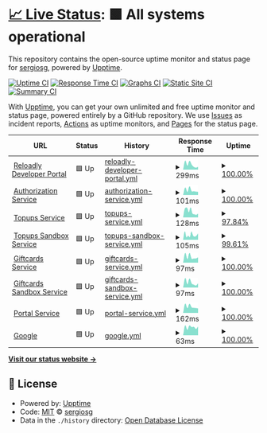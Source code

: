 # [📈 Live Status](https://sergiosg.github.io/poc-uptime): <!--live status--> **🟩 All systems operational**

This repository contains the open-source uptime monitor and status page for [sergiosg](https://sergiosg.github.io/poc-uptime), powered by [Upptime](https://github.com/upptime/upptime).

[![Uptime CI](https://github.com/sergiosg/poc-uptime/workflows/Uptime%20CI/badge.svg)](https://github.com/sergiosg/poc-uptime/actions?query=workflow%3A%22Uptime+CI%22)
[![Response Time CI](https://github.com/sergiosg/poc-uptime/workflows/Response%20Time%20CI/badge.svg)](https://github.com/sergiosg/poc-uptime/actions?query=workflow%3A%22Response+Time+CI%22)
[![Graphs CI](https://github.com/sergiosg/poc-uptime/workflows/Graphs%20CI/badge.svg)](https://github.com/sergiosg/poc-uptime/actions?query=workflow%3A%22Graphs+CI%22)
[![Static Site CI](https://github.com/sergiosg/poc-uptime/workflows/Static%20Site%20CI/badge.svg)](https://github.com/sergiosg/poc-uptime/actions?query=workflow%3A%22Static+Site+CI%22)
[![Summary CI](https://github.com/sergiosg/poc-uptime/workflows/Summary%20CI/badge.svg)](https://github.com/sergiosg/poc-uptime/actions?query=workflow%3A%22Summary+CI%22)

With [Upptime](https://upptime.js.org), you can get your own unlimited and free uptime monitor and status page, powered entirely by a GitHub repository. We use [Issues](https://github.com/sergiosg/poc-uptime/issues) as incident reports, [Actions](https://github.com/sergiosg/poc-uptime/actions) as uptime monitors, and [Pages](https://sergiosg.github.io/poc-uptime) for the status page.

<!--start: status pages-->
<!-- This summary is generated by Upptime (https://github.com/upptime/upptime) -->
<!-- Do not edit this manually, your changes will be overwritten -->
<!-- prettier-ignore -->
| URL | Status | History | Response Time | Uptime |
| --- | ------ | ------- | ------------- | ------ |
| <img alt="" src="https://favicons.githubusercontent.com/www.reloadly.com" height="13"> [Reloadly Developer Portal](https://www.reloadly.com) | 🟩 Up | [reloadly-developer-portal.yml](https://github.com/sergiosg/poc-uptime/commits/HEAD/history/reloadly-developer-portal.yml) | <details><summary><img alt="Response time graph" src="./graphs/reloadly-developer-portal/response-time-week.png" height="20"> 299ms</summary><br><a href="https://sergiosg.github.io/poc-uptime/history/reloadly-developer-portal"><img alt="Response time 352" src="https://img.shields.io/endpoint?url=https%3A%2F%2Fraw.githubusercontent.com%2Fsergiosg%2Fpoc-uptime%2FHEAD%2Fapi%2Freloadly-developer-portal%2Fresponse-time.json"></a><br><a href="https://sergiosg.github.io/poc-uptime/history/reloadly-developer-portal"><img alt="24-hour response time 370" src="https://img.shields.io/endpoint?url=https%3A%2F%2Fraw.githubusercontent.com%2Fsergiosg%2Fpoc-uptime%2FHEAD%2Fapi%2Freloadly-developer-portal%2Fresponse-time-day.json"></a><br><a href="https://sergiosg.github.io/poc-uptime/history/reloadly-developer-portal"><img alt="7-day response time 299" src="https://img.shields.io/endpoint?url=https%3A%2F%2Fraw.githubusercontent.com%2Fsergiosg%2Fpoc-uptime%2FHEAD%2Fapi%2Freloadly-developer-portal%2Fresponse-time-week.json"></a><br><a href="https://sergiosg.github.io/poc-uptime/history/reloadly-developer-portal"><img alt="30-day response time 365" src="https://img.shields.io/endpoint?url=https%3A%2F%2Fraw.githubusercontent.com%2Fsergiosg%2Fpoc-uptime%2FHEAD%2Fapi%2Freloadly-developer-portal%2Fresponse-time-month.json"></a><br><a href="https://sergiosg.github.io/poc-uptime/history/reloadly-developer-portal"><img alt="1-year response time 352" src="https://img.shields.io/endpoint?url=https%3A%2F%2Fraw.githubusercontent.com%2Fsergiosg%2Fpoc-uptime%2FHEAD%2Fapi%2Freloadly-developer-portal%2Fresponse-time-year.json"></a></details> | <details><summary><a href="https://sergiosg.github.io/poc-uptime/history/reloadly-developer-portal">100.00%</a></summary><a href="https://sergiosg.github.io/poc-uptime/history/reloadly-developer-portal"><img alt="All-time uptime 100.00%" src="https://img.shields.io/endpoint?url=https%3A%2F%2Fraw.githubusercontent.com%2Fsergiosg%2Fpoc-uptime%2FHEAD%2Fapi%2Freloadly-developer-portal%2Fuptime.json"></a><br><a href="https://sergiosg.github.io/poc-uptime/history/reloadly-developer-portal"><img alt="24-hour uptime 100.00%" src="https://img.shields.io/endpoint?url=https%3A%2F%2Fraw.githubusercontent.com%2Fsergiosg%2Fpoc-uptime%2FHEAD%2Fapi%2Freloadly-developer-portal%2Fuptime-day.json"></a><br><a href="https://sergiosg.github.io/poc-uptime/history/reloadly-developer-portal"><img alt="7-day uptime 100.00%" src="https://img.shields.io/endpoint?url=https%3A%2F%2Fraw.githubusercontent.com%2Fsergiosg%2Fpoc-uptime%2FHEAD%2Fapi%2Freloadly-developer-portal%2Fuptime-week.json"></a><br><a href="https://sergiosg.github.io/poc-uptime/history/reloadly-developer-portal"><img alt="30-day uptime 100.00%" src="https://img.shields.io/endpoint?url=https%3A%2F%2Fraw.githubusercontent.com%2Fsergiosg%2Fpoc-uptime%2FHEAD%2Fapi%2Freloadly-developer-portal%2Fuptime-month.json"></a><br><a href="https://sergiosg.github.io/poc-uptime/history/reloadly-developer-portal"><img alt="1-year uptime 100.00%" src="https://img.shields.io/endpoint?url=https%3A%2F%2Fraw.githubusercontent.com%2Fsergiosg%2Fpoc-uptime%2FHEAD%2Fapi%2Freloadly-developer-portal%2Fuptime-year.json"></a></details>
| <img alt="" src="https://favicons.githubusercontent.com/auth.reloadly.com" height="13"> [Authorization Service](https://auth.reloadly.com) | 🟩 Up | [authorization-service.yml](https://github.com/sergiosg/poc-uptime/commits/HEAD/history/authorization-service.yml) | <details><summary><img alt="Response time graph" src="./graphs/authorization-service/response-time-week.png" height="20"> 101ms</summary><br><a href="https://sergiosg.github.io/poc-uptime/history/authorization-service"><img alt="Response time 184" src="https://img.shields.io/endpoint?url=https%3A%2F%2Fraw.githubusercontent.com%2Fsergiosg%2Fpoc-uptime%2FHEAD%2Fapi%2Fauthorization-service%2Fresponse-time.json"></a><br><a href="https://sergiosg.github.io/poc-uptime/history/authorization-service"><img alt="24-hour response time 79" src="https://img.shields.io/endpoint?url=https%3A%2F%2Fraw.githubusercontent.com%2Fsergiosg%2Fpoc-uptime%2FHEAD%2Fapi%2Fauthorization-service%2Fresponse-time-day.json"></a><br><a href="https://sergiosg.github.io/poc-uptime/history/authorization-service"><img alt="7-day response time 101" src="https://img.shields.io/endpoint?url=https%3A%2F%2Fraw.githubusercontent.com%2Fsergiosg%2Fpoc-uptime%2FHEAD%2Fapi%2Fauthorization-service%2Fresponse-time-week.json"></a><br><a href="https://sergiosg.github.io/poc-uptime/history/authorization-service"><img alt="30-day response time 107" src="https://img.shields.io/endpoint?url=https%3A%2F%2Fraw.githubusercontent.com%2Fsergiosg%2Fpoc-uptime%2FHEAD%2Fapi%2Fauthorization-service%2Fresponse-time-month.json"></a><br><a href="https://sergiosg.github.io/poc-uptime/history/authorization-service"><img alt="1-year response time 184" src="https://img.shields.io/endpoint?url=https%3A%2F%2Fraw.githubusercontent.com%2Fsergiosg%2Fpoc-uptime%2FHEAD%2Fapi%2Fauthorization-service%2Fresponse-time-year.json"></a></details> | <details><summary><a href="https://sergiosg.github.io/poc-uptime/history/authorization-service">100.00%</a></summary><a href="https://sergiosg.github.io/poc-uptime/history/authorization-service"><img alt="All-time uptime 100.00%" src="https://img.shields.io/endpoint?url=https%3A%2F%2Fraw.githubusercontent.com%2Fsergiosg%2Fpoc-uptime%2FHEAD%2Fapi%2Fauthorization-service%2Fuptime.json"></a><br><a href="https://sergiosg.github.io/poc-uptime/history/authorization-service"><img alt="24-hour uptime 100.00%" src="https://img.shields.io/endpoint?url=https%3A%2F%2Fraw.githubusercontent.com%2Fsergiosg%2Fpoc-uptime%2FHEAD%2Fapi%2Fauthorization-service%2Fuptime-day.json"></a><br><a href="https://sergiosg.github.io/poc-uptime/history/authorization-service"><img alt="7-day uptime 100.00%" src="https://img.shields.io/endpoint?url=https%3A%2F%2Fraw.githubusercontent.com%2Fsergiosg%2Fpoc-uptime%2FHEAD%2Fapi%2Fauthorization-service%2Fuptime-week.json"></a><br><a href="https://sergiosg.github.io/poc-uptime/history/authorization-service"><img alt="30-day uptime 100.00%" src="https://img.shields.io/endpoint?url=https%3A%2F%2Fraw.githubusercontent.com%2Fsergiosg%2Fpoc-uptime%2FHEAD%2Fapi%2Fauthorization-service%2Fuptime-month.json"></a><br><a href="https://sergiosg.github.io/poc-uptime/history/authorization-service"><img alt="1-year uptime 100.00%" src="https://img.shields.io/endpoint?url=https%3A%2F%2Fraw.githubusercontent.com%2Fsergiosg%2Fpoc-uptime%2FHEAD%2Fapi%2Fauthorization-service%2Fuptime-year.json"></a></details>
| <img alt="" src="https://favicons.githubusercontent.com/topups.reloadly.com" height="13"> [Topups Service](https://topups.reloadly.com) | 🟩 Up | [topups-service.yml](https://github.com/sergiosg/poc-uptime/commits/HEAD/history/topups-service.yml) | <details><summary><img alt="Response time graph" src="./graphs/topups-service/response-time-week.png" height="20"> 128ms</summary><br><a href="https://sergiosg.github.io/poc-uptime/history/topups-service"><img alt="Response time 204" src="https://img.shields.io/endpoint?url=https%3A%2F%2Fraw.githubusercontent.com%2Fsergiosg%2Fpoc-uptime%2FHEAD%2Fapi%2Ftopups-service%2Fresponse-time.json"></a><br><a href="https://sergiosg.github.io/poc-uptime/history/topups-service"><img alt="24-hour response time 88" src="https://img.shields.io/endpoint?url=https%3A%2F%2Fraw.githubusercontent.com%2Fsergiosg%2Fpoc-uptime%2FHEAD%2Fapi%2Ftopups-service%2Fresponse-time-day.json"></a><br><a href="https://sergiosg.github.io/poc-uptime/history/topups-service"><img alt="7-day response time 128" src="https://img.shields.io/endpoint?url=https%3A%2F%2Fraw.githubusercontent.com%2Fsergiosg%2Fpoc-uptime%2FHEAD%2Fapi%2Ftopups-service%2Fresponse-time-week.json"></a><br><a href="https://sergiosg.github.io/poc-uptime/history/topups-service"><img alt="30-day response time 132" src="https://img.shields.io/endpoint?url=https%3A%2F%2Fraw.githubusercontent.com%2Fsergiosg%2Fpoc-uptime%2FHEAD%2Fapi%2Ftopups-service%2Fresponse-time-month.json"></a><br><a href="https://sergiosg.github.io/poc-uptime/history/topups-service"><img alt="1-year response time 204" src="https://img.shields.io/endpoint?url=https%3A%2F%2Fraw.githubusercontent.com%2Fsergiosg%2Fpoc-uptime%2FHEAD%2Fapi%2Ftopups-service%2Fresponse-time-year.json"></a></details> | <details><summary><a href="https://sergiosg.github.io/poc-uptime/history/topups-service">97.84%</a></summary><a href="https://sergiosg.github.io/poc-uptime/history/topups-service"><img alt="All-time uptime 99.79%" src="https://img.shields.io/endpoint?url=https%3A%2F%2Fraw.githubusercontent.com%2Fsergiosg%2Fpoc-uptime%2FHEAD%2Fapi%2Ftopups-service%2Fuptime.json"></a><br><a href="https://sergiosg.github.io/poc-uptime/history/topups-service"><img alt="24-hour uptime 100.00%" src="https://img.shields.io/endpoint?url=https%3A%2F%2Fraw.githubusercontent.com%2Fsergiosg%2Fpoc-uptime%2FHEAD%2Fapi%2Ftopups-service%2Fuptime-day.json"></a><br><a href="https://sergiosg.github.io/poc-uptime/history/topups-service"><img alt="7-day uptime 97.84%" src="https://img.shields.io/endpoint?url=https%3A%2F%2Fraw.githubusercontent.com%2Fsergiosg%2Fpoc-uptime%2FHEAD%2Fapi%2Ftopups-service%2Fuptime-week.json"></a><br><a href="https://sergiosg.github.io/poc-uptime/history/topups-service"><img alt="30-day uptime 99.50%" src="https://img.shields.io/endpoint?url=https%3A%2F%2Fraw.githubusercontent.com%2Fsergiosg%2Fpoc-uptime%2FHEAD%2Fapi%2Ftopups-service%2Fuptime-month.json"></a><br><a href="https://sergiosg.github.io/poc-uptime/history/topups-service"><img alt="1-year uptime 99.79%" src="https://img.shields.io/endpoint?url=https%3A%2F%2Fraw.githubusercontent.com%2Fsergiosg%2Fpoc-uptime%2FHEAD%2Fapi%2Ftopups-service%2Fuptime-year.json"></a></details>
| <img alt="" src="https://favicons.githubusercontent.com/topups-sandbox.reloadly.com" height="13"> [Topups Sandbox Service](https://topups-sandbox.reloadly.com) | 🟩 Up | [topups-sandbox-service.yml](https://github.com/sergiosg/poc-uptime/commits/HEAD/history/topups-sandbox-service.yml) | <details><summary><img alt="Response time graph" src="./graphs/topups-sandbox-service/response-time-week.png" height="20"> 105ms</summary><br><a href="https://sergiosg.github.io/poc-uptime/history/topups-sandbox-service"><img alt="Response time 195" src="https://img.shields.io/endpoint?url=https%3A%2F%2Fraw.githubusercontent.com%2Fsergiosg%2Fpoc-uptime%2FHEAD%2Fapi%2Ftopups-sandbox-service%2Fresponse-time.json"></a><br><a href="https://sergiosg.github.io/poc-uptime/history/topups-sandbox-service"><img alt="24-hour response time 93" src="https://img.shields.io/endpoint?url=https%3A%2F%2Fraw.githubusercontent.com%2Fsergiosg%2Fpoc-uptime%2FHEAD%2Fapi%2Ftopups-sandbox-service%2Fresponse-time-day.json"></a><br><a href="https://sergiosg.github.io/poc-uptime/history/topups-sandbox-service"><img alt="7-day response time 105" src="https://img.shields.io/endpoint?url=https%3A%2F%2Fraw.githubusercontent.com%2Fsergiosg%2Fpoc-uptime%2FHEAD%2Fapi%2Ftopups-sandbox-service%2Fresponse-time-week.json"></a><br><a href="https://sergiosg.github.io/poc-uptime/history/topups-sandbox-service"><img alt="30-day response time 131" src="https://img.shields.io/endpoint?url=https%3A%2F%2Fraw.githubusercontent.com%2Fsergiosg%2Fpoc-uptime%2FHEAD%2Fapi%2Ftopups-sandbox-service%2Fresponse-time-month.json"></a><br><a href="https://sergiosg.github.io/poc-uptime/history/topups-sandbox-service"><img alt="1-year response time 195" src="https://img.shields.io/endpoint?url=https%3A%2F%2Fraw.githubusercontent.com%2Fsergiosg%2Fpoc-uptime%2FHEAD%2Fapi%2Ftopups-sandbox-service%2Fresponse-time-year.json"></a></details> | <details><summary><a href="https://sergiosg.github.io/poc-uptime/history/topups-sandbox-service">99.61%</a></summary><a href="https://sergiosg.github.io/poc-uptime/history/topups-sandbox-service"><img alt="All-time uptime 99.86%" src="https://img.shields.io/endpoint?url=https%3A%2F%2Fraw.githubusercontent.com%2Fsergiosg%2Fpoc-uptime%2FHEAD%2Fapi%2Ftopups-sandbox-service%2Fuptime.json"></a><br><a href="https://sergiosg.github.io/poc-uptime/history/topups-sandbox-service"><img alt="24-hour uptime 100.00%" src="https://img.shields.io/endpoint?url=https%3A%2F%2Fraw.githubusercontent.com%2Fsergiosg%2Fpoc-uptime%2FHEAD%2Fapi%2Ftopups-sandbox-service%2Fuptime-day.json"></a><br><a href="https://sergiosg.github.io/poc-uptime/history/topups-sandbox-service"><img alt="7-day uptime 99.61%" src="https://img.shields.io/endpoint?url=https%3A%2F%2Fraw.githubusercontent.com%2Fsergiosg%2Fpoc-uptime%2FHEAD%2Fapi%2Ftopups-sandbox-service%2Fuptime-week.json"></a><br><a href="https://sergiosg.github.io/poc-uptime/history/topups-sandbox-service"><img alt="30-day uptime 99.67%" src="https://img.shields.io/endpoint?url=https%3A%2F%2Fraw.githubusercontent.com%2Fsergiosg%2Fpoc-uptime%2FHEAD%2Fapi%2Ftopups-sandbox-service%2Fuptime-month.json"></a><br><a href="https://sergiosg.github.io/poc-uptime/history/topups-sandbox-service"><img alt="1-year uptime 99.86%" src="https://img.shields.io/endpoint?url=https%3A%2F%2Fraw.githubusercontent.com%2Fsergiosg%2Fpoc-uptime%2FHEAD%2Fapi%2Ftopups-sandbox-service%2Fuptime-year.json"></a></details>
| <img alt="" src="https://favicons.githubusercontent.com/giftcards.reloadly.com" height="13"> [Giftcards Service](https://giftcards.reloadly.com) | 🟩 Up | [giftcards-service.yml](https://github.com/sergiosg/poc-uptime/commits/HEAD/history/giftcards-service.yml) | <details><summary><img alt="Response time graph" src="./graphs/giftcards-service/response-time-week.png" height="20"> 97ms</summary><br><a href="https://sergiosg.github.io/poc-uptime/history/giftcards-service"><img alt="Response time 172" src="https://img.shields.io/endpoint?url=https%3A%2F%2Fraw.githubusercontent.com%2Fsergiosg%2Fpoc-uptime%2FHEAD%2Fapi%2Fgiftcards-service%2Fresponse-time.json"></a><br><a href="https://sergiosg.github.io/poc-uptime/history/giftcards-service"><img alt="24-hour response time 75" src="https://img.shields.io/endpoint?url=https%3A%2F%2Fraw.githubusercontent.com%2Fsergiosg%2Fpoc-uptime%2FHEAD%2Fapi%2Fgiftcards-service%2Fresponse-time-day.json"></a><br><a href="https://sergiosg.github.io/poc-uptime/history/giftcards-service"><img alt="7-day response time 97" src="https://img.shields.io/endpoint?url=https%3A%2F%2Fraw.githubusercontent.com%2Fsergiosg%2Fpoc-uptime%2FHEAD%2Fapi%2Fgiftcards-service%2Fresponse-time-week.json"></a><br><a href="https://sergiosg.github.io/poc-uptime/history/giftcards-service"><img alt="30-day response time 106" src="https://img.shields.io/endpoint?url=https%3A%2F%2Fraw.githubusercontent.com%2Fsergiosg%2Fpoc-uptime%2FHEAD%2Fapi%2Fgiftcards-service%2Fresponse-time-month.json"></a><br><a href="https://sergiosg.github.io/poc-uptime/history/giftcards-service"><img alt="1-year response time 172" src="https://img.shields.io/endpoint?url=https%3A%2F%2Fraw.githubusercontent.com%2Fsergiosg%2Fpoc-uptime%2FHEAD%2Fapi%2Fgiftcards-service%2Fresponse-time-year.json"></a></details> | <details><summary><a href="https://sergiosg.github.io/poc-uptime/history/giftcards-service">100.00%</a></summary><a href="https://sergiosg.github.io/poc-uptime/history/giftcards-service"><img alt="All-time uptime 99.98%" src="https://img.shields.io/endpoint?url=https%3A%2F%2Fraw.githubusercontent.com%2Fsergiosg%2Fpoc-uptime%2FHEAD%2Fapi%2Fgiftcards-service%2Fuptime.json"></a><br><a href="https://sergiosg.github.io/poc-uptime/history/giftcards-service"><img alt="24-hour uptime 100.00%" src="https://img.shields.io/endpoint?url=https%3A%2F%2Fraw.githubusercontent.com%2Fsergiosg%2Fpoc-uptime%2FHEAD%2Fapi%2Fgiftcards-service%2Fuptime-day.json"></a><br><a href="https://sergiosg.github.io/poc-uptime/history/giftcards-service"><img alt="7-day uptime 100.00%" src="https://img.shields.io/endpoint?url=https%3A%2F%2Fraw.githubusercontent.com%2Fsergiosg%2Fpoc-uptime%2FHEAD%2Fapi%2Fgiftcards-service%2Fuptime-week.json"></a><br><a href="https://sergiosg.github.io/poc-uptime/history/giftcards-service"><img alt="30-day uptime 100.00%" src="https://img.shields.io/endpoint?url=https%3A%2F%2Fraw.githubusercontent.com%2Fsergiosg%2Fpoc-uptime%2FHEAD%2Fapi%2Fgiftcards-service%2Fuptime-month.json"></a><br><a href="https://sergiosg.github.io/poc-uptime/history/giftcards-service"><img alt="1-year uptime 99.98%" src="https://img.shields.io/endpoint?url=https%3A%2F%2Fraw.githubusercontent.com%2Fsergiosg%2Fpoc-uptime%2FHEAD%2Fapi%2Fgiftcards-service%2Fuptime-year.json"></a></details>
| <img alt="" src="https://favicons.githubusercontent.com/giftcards-sandbox.reloadly.com" height="13"> [Giftcards Sandbox Service](https://giftcards-sandbox.reloadly.com) | 🟩 Up | [giftcards-sandbox-service.yml](https://github.com/sergiosg/poc-uptime/commits/HEAD/history/giftcards-sandbox-service.yml) | <details><summary><img alt="Response time graph" src="./graphs/giftcards-sandbox-service/response-time-week.png" height="20"> 97ms</summary><br><a href="https://sergiosg.github.io/poc-uptime/history/giftcards-sandbox-service"><img alt="Response time 165" src="https://img.shields.io/endpoint?url=https%3A%2F%2Fraw.githubusercontent.com%2Fsergiosg%2Fpoc-uptime%2FHEAD%2Fapi%2Fgiftcards-sandbox-service%2Fresponse-time.json"></a><br><a href="https://sergiosg.github.io/poc-uptime/history/giftcards-sandbox-service"><img alt="24-hour response time 66" src="https://img.shields.io/endpoint?url=https%3A%2F%2Fraw.githubusercontent.com%2Fsergiosg%2Fpoc-uptime%2FHEAD%2Fapi%2Fgiftcards-sandbox-service%2Fresponse-time-day.json"></a><br><a href="https://sergiosg.github.io/poc-uptime/history/giftcards-sandbox-service"><img alt="7-day response time 97" src="https://img.shields.io/endpoint?url=https%3A%2F%2Fraw.githubusercontent.com%2Fsergiosg%2Fpoc-uptime%2FHEAD%2Fapi%2Fgiftcards-sandbox-service%2Fresponse-time-week.json"></a><br><a href="https://sergiosg.github.io/poc-uptime/history/giftcards-sandbox-service"><img alt="30-day response time 110" src="https://img.shields.io/endpoint?url=https%3A%2F%2Fraw.githubusercontent.com%2Fsergiosg%2Fpoc-uptime%2FHEAD%2Fapi%2Fgiftcards-sandbox-service%2Fresponse-time-month.json"></a><br><a href="https://sergiosg.github.io/poc-uptime/history/giftcards-sandbox-service"><img alt="1-year response time 165" src="https://img.shields.io/endpoint?url=https%3A%2F%2Fraw.githubusercontent.com%2Fsergiosg%2Fpoc-uptime%2FHEAD%2Fapi%2Fgiftcards-sandbox-service%2Fresponse-time-year.json"></a></details> | <details><summary><a href="https://sergiosg.github.io/poc-uptime/history/giftcards-sandbox-service">100.00%</a></summary><a href="https://sergiosg.github.io/poc-uptime/history/giftcards-sandbox-service"><img alt="All-time uptime 99.98%" src="https://img.shields.io/endpoint?url=https%3A%2F%2Fraw.githubusercontent.com%2Fsergiosg%2Fpoc-uptime%2FHEAD%2Fapi%2Fgiftcards-sandbox-service%2Fuptime.json"></a><br><a href="https://sergiosg.github.io/poc-uptime/history/giftcards-sandbox-service"><img alt="24-hour uptime 100.00%" src="https://img.shields.io/endpoint?url=https%3A%2F%2Fraw.githubusercontent.com%2Fsergiosg%2Fpoc-uptime%2FHEAD%2Fapi%2Fgiftcards-sandbox-service%2Fuptime-day.json"></a><br><a href="https://sergiosg.github.io/poc-uptime/history/giftcards-sandbox-service"><img alt="7-day uptime 100.00%" src="https://img.shields.io/endpoint?url=https%3A%2F%2Fraw.githubusercontent.com%2Fsergiosg%2Fpoc-uptime%2FHEAD%2Fapi%2Fgiftcards-sandbox-service%2Fuptime-week.json"></a><br><a href="https://sergiosg.github.io/poc-uptime/history/giftcards-sandbox-service"><img alt="30-day uptime 100.00%" src="https://img.shields.io/endpoint?url=https%3A%2F%2Fraw.githubusercontent.com%2Fsergiosg%2Fpoc-uptime%2FHEAD%2Fapi%2Fgiftcards-sandbox-service%2Fuptime-month.json"></a><br><a href="https://sergiosg.github.io/poc-uptime/history/giftcards-sandbox-service"><img alt="1-year uptime 99.98%" src="https://img.shields.io/endpoint?url=https%3A%2F%2Fraw.githubusercontent.com%2Fsergiosg%2Fpoc-uptime%2FHEAD%2Fapi%2Fgiftcards-sandbox-service%2Fuptime-year.json"></a></details>
| <img alt="" src="https://favicons.githubusercontent.com/portal2.reloadly.com" height="13"> [Portal Service](https://portal2.reloadly.com) | 🟩 Up | [portal-service.yml](https://github.com/sergiosg/poc-uptime/commits/HEAD/history/portal-service.yml) | <details><summary><img alt="Response time graph" src="./graphs/portal-service/response-time-week.png" height="20"> 162ms</summary><br><a href="https://sergiosg.github.io/poc-uptime/history/portal-service"><img alt="Response time 257" src="https://img.shields.io/endpoint?url=https%3A%2F%2Fraw.githubusercontent.com%2Fsergiosg%2Fpoc-uptime%2FHEAD%2Fapi%2Fportal-service%2Fresponse-time.json"></a><br><a href="https://sergiosg.github.io/poc-uptime/history/portal-service"><img alt="24-hour response time 135" src="https://img.shields.io/endpoint?url=https%3A%2F%2Fraw.githubusercontent.com%2Fsergiosg%2Fpoc-uptime%2FHEAD%2Fapi%2Fportal-service%2Fresponse-time-day.json"></a><br><a href="https://sergiosg.github.io/poc-uptime/history/portal-service"><img alt="7-day response time 162" src="https://img.shields.io/endpoint?url=https%3A%2F%2Fraw.githubusercontent.com%2Fsergiosg%2Fpoc-uptime%2FHEAD%2Fapi%2Fportal-service%2Fresponse-time-week.json"></a><br><a href="https://sergiosg.github.io/poc-uptime/history/portal-service"><img alt="30-day response time 175" src="https://img.shields.io/endpoint?url=https%3A%2F%2Fraw.githubusercontent.com%2Fsergiosg%2Fpoc-uptime%2FHEAD%2Fapi%2Fportal-service%2Fresponse-time-month.json"></a><br><a href="https://sergiosg.github.io/poc-uptime/history/portal-service"><img alt="1-year response time 257" src="https://img.shields.io/endpoint?url=https%3A%2F%2Fraw.githubusercontent.com%2Fsergiosg%2Fpoc-uptime%2FHEAD%2Fapi%2Fportal-service%2Fresponse-time-year.json"></a></details> | <details><summary><a href="https://sergiosg.github.io/poc-uptime/history/portal-service">100.00%</a></summary><a href="https://sergiosg.github.io/poc-uptime/history/portal-service"><img alt="All-time uptime 100.00%" src="https://img.shields.io/endpoint?url=https%3A%2F%2Fraw.githubusercontent.com%2Fsergiosg%2Fpoc-uptime%2FHEAD%2Fapi%2Fportal-service%2Fuptime.json"></a><br><a href="https://sergiosg.github.io/poc-uptime/history/portal-service"><img alt="24-hour uptime 100.00%" src="https://img.shields.io/endpoint?url=https%3A%2F%2Fraw.githubusercontent.com%2Fsergiosg%2Fpoc-uptime%2FHEAD%2Fapi%2Fportal-service%2Fuptime-day.json"></a><br><a href="https://sergiosg.github.io/poc-uptime/history/portal-service"><img alt="7-day uptime 100.00%" src="https://img.shields.io/endpoint?url=https%3A%2F%2Fraw.githubusercontent.com%2Fsergiosg%2Fpoc-uptime%2FHEAD%2Fapi%2Fportal-service%2Fuptime-week.json"></a><br><a href="https://sergiosg.github.io/poc-uptime/history/portal-service"><img alt="30-day uptime 100.00%" src="https://img.shields.io/endpoint?url=https%3A%2F%2Fraw.githubusercontent.com%2Fsergiosg%2Fpoc-uptime%2FHEAD%2Fapi%2Fportal-service%2Fuptime-month.json"></a><br><a href="https://sergiosg.github.io/poc-uptime/history/portal-service"><img alt="1-year uptime 100.00%" src="https://img.shields.io/endpoint?url=https%3A%2F%2Fraw.githubusercontent.com%2Fsergiosg%2Fpoc-uptime%2FHEAD%2Fapi%2Fportal-service%2Fuptime-year.json"></a></details>
| <img alt="" src="https://favicons.githubusercontent.com/www.google.com" height="13"> [Google](https://www.google.com) | 🟩 Up | [google.yml](https://github.com/sergiosg/poc-uptime/commits/HEAD/history/google.yml) | <details><summary><img alt="Response time graph" src="./graphs/google/response-time-week.png" height="20"> 63ms</summary><br><a href="https://sergiosg.github.io/poc-uptime/history/google"><img alt="Response time 74" src="https://img.shields.io/endpoint?url=https%3A%2F%2Fraw.githubusercontent.com%2Fsergiosg%2Fpoc-uptime%2FHEAD%2Fapi%2Fgoogle%2Fresponse-time.json"></a><br><a href="https://sergiosg.github.io/poc-uptime/history/google"><img alt="24-hour response time 68" src="https://img.shields.io/endpoint?url=https%3A%2F%2Fraw.githubusercontent.com%2Fsergiosg%2Fpoc-uptime%2FHEAD%2Fapi%2Fgoogle%2Fresponse-time-day.json"></a><br><a href="https://sergiosg.github.io/poc-uptime/history/google"><img alt="7-day response time 63" src="https://img.shields.io/endpoint?url=https%3A%2F%2Fraw.githubusercontent.com%2Fsergiosg%2Fpoc-uptime%2FHEAD%2Fapi%2Fgoogle%2Fresponse-time-week.json"></a><br><a href="https://sergiosg.github.io/poc-uptime/history/google"><img alt="30-day response time 69" src="https://img.shields.io/endpoint?url=https%3A%2F%2Fraw.githubusercontent.com%2Fsergiosg%2Fpoc-uptime%2FHEAD%2Fapi%2Fgoogle%2Fresponse-time-month.json"></a><br><a href="https://sergiosg.github.io/poc-uptime/history/google"><img alt="1-year response time 74" src="https://img.shields.io/endpoint?url=https%3A%2F%2Fraw.githubusercontent.com%2Fsergiosg%2Fpoc-uptime%2FHEAD%2Fapi%2Fgoogle%2Fresponse-time-year.json"></a></details> | <details><summary><a href="https://sergiosg.github.io/poc-uptime/history/google">100.00%</a></summary><a href="https://sergiosg.github.io/poc-uptime/history/google"><img alt="All-time uptime 100.00%" src="https://img.shields.io/endpoint?url=https%3A%2F%2Fraw.githubusercontent.com%2Fsergiosg%2Fpoc-uptime%2FHEAD%2Fapi%2Fgoogle%2Fuptime.json"></a><br><a href="https://sergiosg.github.io/poc-uptime/history/google"><img alt="24-hour uptime 100.00%" src="https://img.shields.io/endpoint?url=https%3A%2F%2Fraw.githubusercontent.com%2Fsergiosg%2Fpoc-uptime%2FHEAD%2Fapi%2Fgoogle%2Fuptime-day.json"></a><br><a href="https://sergiosg.github.io/poc-uptime/history/google"><img alt="7-day uptime 100.00%" src="https://img.shields.io/endpoint?url=https%3A%2F%2Fraw.githubusercontent.com%2Fsergiosg%2Fpoc-uptime%2FHEAD%2Fapi%2Fgoogle%2Fuptime-week.json"></a><br><a href="https://sergiosg.github.io/poc-uptime/history/google"><img alt="30-day uptime 100.00%" src="https://img.shields.io/endpoint?url=https%3A%2F%2Fraw.githubusercontent.com%2Fsergiosg%2Fpoc-uptime%2FHEAD%2Fapi%2Fgoogle%2Fuptime-month.json"></a><br><a href="https://sergiosg.github.io/poc-uptime/history/google"><img alt="1-year uptime 100.00%" src="https://img.shields.io/endpoint?url=https%3A%2F%2Fraw.githubusercontent.com%2Fsergiosg%2Fpoc-uptime%2FHEAD%2Fapi%2Fgoogle%2Fuptime-year.json"></a></details>

<!--end: status pages-->

[**Visit our status website →**](https://sergiosg.github.io/poc-uptime)

## 📄 License

- Powered by: [Upptime](https://github.com/upptime/upptime)
- Code: [MIT](./LICENSE) © [sergiosg](https://sergiosg.github.io/poc-uptime)
- Data in the `./history` directory: [Open Database License](https://opendatacommons.org/licenses/odbl/1-0/)
